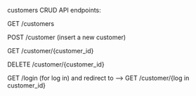 customers CRUD API endpoints:

GET /customers

POST /customer (insert a new customer)

GET /customer/{customer_id}

DELETE /customer/{customer_id}

GET /login (for log in) and redirect to --> GET /customer/{log in customer_id}
